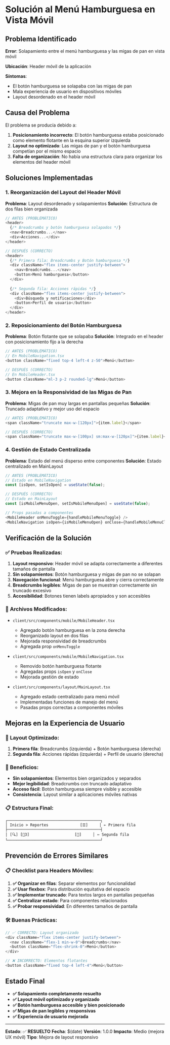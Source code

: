 # Solución al Menú Hamburguesa en Vista Móvil

## Problema Identificado

**Error**: Solapamiento entre el menú hamburguesa y las migas de pan en vista móvil

**Ubicación**: Header móvil de la aplicación

**Síntomas**:
- El botón hamburguesa se solapaba con las migas de pan
- Mala experiencia de usuario en dispositivos móviles
- Layout desordenado en el header móvil

## Causa del Problema

El problema se producía debido a:

1. **Posicionamiento incorrecto**: El botón hamburguesa estaba posicionado como elemento flotante en la esquina superior izquierda
2. **Layout no optimizado**: Las migas de pan y el botón hamburguesa competían por el mismo espacio
3. **Falta de organización**: No había una estructura clara para organizar los elementos del header móvil

## Soluciones Implementadas

### 1. **Reorganización del Layout del Header Móvil**

**Problema**: Layout desordenado y solapamientos
**Solución**: Estructura de dos filas bien organizada

```typescript
// ANTES (PROBLEMÁTICO)
<header>
  {/* Breadcrumbs y botón hamburguesa solapados */}
  <nav>Breadcrumbs...</nav>
  <div>Acciones...</div>
</header>

// DESPUÉS (CORRECTO)
<header>
  {/* Primera fila: Breadcrumbs y Botón hamburguesa */}
  <div className="flex items-center justify-between">
    <nav>Breadcrumbs...</nav>
    <button>Menú hamburguesa</button>
  </div>
  
  {/* Segunda fila: Acciones rápidas */}
  <div className="flex items-center justify-between">
    <div>Búsqueda y notificaciones</div>
    <button>Perfil de usuario</button>
  </div>
</header>
```

### 2. **Reposicionamiento del Botón Hamburguesa**

**Problema**: Botón flotante que se solapaba
**Solución**: Integrado en el header con posicionamiento fijo a la derecha

```typescript
// ANTES (PROBLEMÁTICO)
// En MobileNavigation.tsx
<button className="fixed top-4 left-4 z-50">Menú</button>

// DESPUÉS (CORRECTO)
// En MobileHeader.tsx
<button className="ml-3 p-2 rounded-lg">Menú</button>
```

### 3. **Mejora en la Responsividad de las Migas de Pan**

**Problema**: Migas de pan muy largas en pantallas pequeñas
**Solución**: Truncado adaptativo y mejor uso del espacio

```typescript
// ANTES (PROBLEMÁTICO)
<span className="truncate max-w-[120px]">{item.label}</span>

// DESPUÉS (CORRECTO)
<span className="truncate max-w-[100px] sm:max-w-[120px]">{item.label}</span>
```

### 4. **Gestión de Estado Centralizada**

**Problema**: Estado del menú disperso entre componentes
**Solución**: Estado centralizado en MainLayout

```typescript
// ANTES (PROBLEMÁTICO)
// Estado en MobileNavigation
const [isOpen, setIsOpen] = useState(false);

// DESPUÉS (CORRECTO)
// Estado en MainLayout
const [isMobileMenuOpen, setIsMobileMenuOpen] = useState(false);

// Props pasadas a componentes
<MobileHeader onMenuToggle={handleMobileMenuToggle} />
<MobileNavigation isOpen={isMobileMenuOpen} onClose={handleMobileMenuClose} />
```

## Verificación de la Solución

### ✅ **Pruebas Realizadas**:

1. **Layout responsivo**: Header móvil se adapta correctamente a diferentes tamaños de pantalla
2. **Sin solapamientos**: Botón hamburguesa y migas de pan no se solapan
3. **Navegación funcional**: Menú hamburguesa abre y cierra correctamente
4. **Breadcrumbs legibles**: Migas de pan se muestran correctamente sin truncado excesivo
5. **Accesibilidad**: Botones tienen labels apropiados y son accesibles

### 🔧 **Archivos Modificados**:

- `client/src/components/mobile/MobileHeader.tsx`
  - Agregado botón hamburguesa en la zona derecha
  - Reorganizado layout en dos filas
  - Mejorada responsividad de breadcrumbs
  - Agregada prop `onMenuToggle`

- `client/src/components/mobile/MobileNavigation.tsx`
  - Removido botón hamburguesa flotante
  - Agregadas props `isOpen` y `onClose`
  - Mejorada gestión de estado

- `client/src/components/layout/MainLayout.tsx`
  - Agregado estado centralizado para menú móvil
  - Implementadas funciones de manejo del menú
  - Pasadas props correctas a componentes móviles

## Mejoras en la Experiencia de Usuario

### 📱 **Layout Optimizado**:

1. **Primera fila**: Breadcrumbs (izquierda) + Botón hamburguesa (derecha)
2. **Segunda fila**: Acciones rápidas (izquierda) + Perfil de usuario (derecha)

### 🎯 **Beneficios**:

- **Sin solapamientos**: Elementos bien organizados y separados
- **Mejor legibilidad**: Breadcrumbs con truncado adaptativo
- **Acceso fácil**: Botón hamburguesa siempre visible y accesible
- **Consistencia**: Layout similar a aplicaciones móviles nativas

### 📋 **Estructura Final**:

```
┌─────────────────────────────────────────┐
│ Inicio > Reportes              [☰]     │ ← Primera fila
├─────────────────────────────────────────┤
│ [🔍] [🔔3]                    [👤]     │ ← Segunda fila
└─────────────────────────────────────────┘
```

## Prevención de Errores Similares

### 📋 **Checklist para Headers Móviles**:

1. **✅ Organizar en filas**: Separar elementos por funcionalidad
2. **✅ Usar flexbox**: Para distribución equitativa del espacio
3. **✅ Implementar truncado**: Para textos largos en pantallas pequeñas
4. **✅ Centralizar estado**: Para componentes relacionados
5. **✅ Probar responsividad**: En diferentes tamaños de pantalla

### 🛠️ **Buenas Prácticas**:

```typescript
// ✅ CORRECTO: Layout organizado
<div className="flex items-center justify-between">
  <nav className="flex-1 min-w-0">Breadcrumbs</nav>
  <button className="flex-shrink-0">Menú</button>
</div>

// ❌ INCORRECTO: Elementos flotantes
<button className="fixed top-4 left-4">Menú</button>
```

## Estado Final

- **✅ Solapamiento completamente resuelto**
- **✅ Layout móvil optimizado y organizado**
- **✅ Botón hamburguesa accesible y bien posicionado**
- **✅ Migas de pan legibles y responsivas**
- **✅ Experiencia de usuario mejorada**

---

**Estado**: ✅ **RESUELTO**
**Fecha**: $(date)
**Versión**: 1.0.0
**Impacto**: Medio (mejora UX móvil)
**Tipo**: Mejora de layout responsivo

